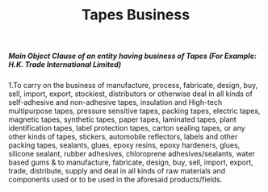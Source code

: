 ﻿---
title: "Tapes Business"
weight: 365
layout: docs
---

##### Main Object Clause of an entity having business of Tapes (For Example: H.K. Trade International Limited)


1.To carry on the business of manufacture, process, fabricate, design, buy, sell, import, export, stockiest, distributors or otherwise deal in all kinds of self-adhesive and non-adhesive tapes, insulation and High-tech multipurpose tapes, pressure sensitive tapes, packing tapes, electric tapes, magnetic tapes, synthetic tapes, paper tapes, laminated tapes, plant identification tapes, label protection tapes, carton sealing tapes, or any other kinds of tapes, stickers, automobile reflectors, labels and other packing tapes, sealants, glues, epoxy resins, epoxy hardeners, glues, silicone sealant, rubber adhesives, chloroprene adhesives/sealants, water based gums & to manufacture, fabricate, design, buy, sell, import, export, trade, distribute, supply and deal in all kinds of raw materials and components used or to be used in the aforesaid products/fields.
